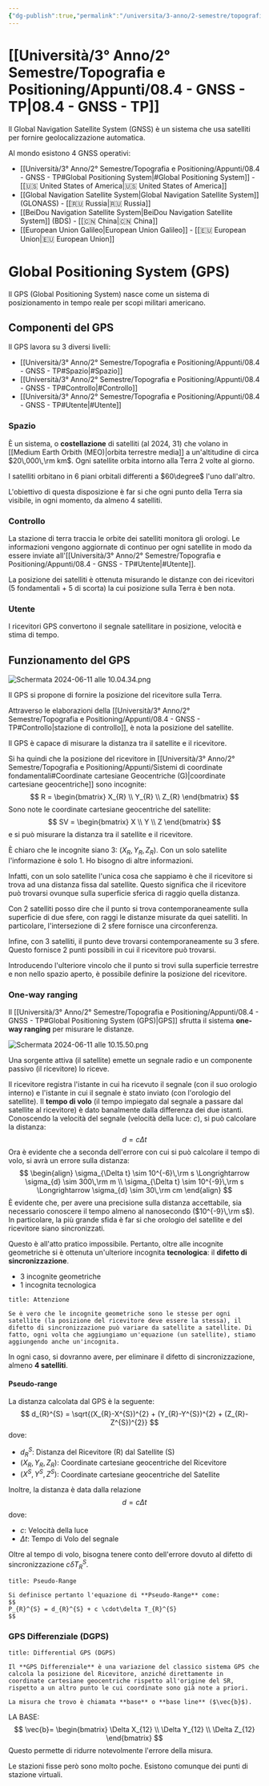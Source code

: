 ```yaml
---
{"dg-publish":true,"permalink":"/universita/3-anno/2-semestre/topografia-e-positioning/appunti/08-4-gnss-tp/","tags":["UNI"]}
---
```


# [[Università/3° Anno/2° Semestre/Topografia e Positioning/Appunti/08.4 - GNSS - TP\|08.4 - GNSS - TP]]

Il Global Navigation Satellite System (GNSS) è un sistema che usa satelliti per fornire geolocalizzazione automatica.

Al mondo esistono 4 GNSS operativi:
- [[Università/3° Anno/2° Semestre/Topografia e Positioning/Appunti/08.4 - GNSS - TP#Global Positioning System\|#Global Positioning System]] - [[🇺🇸 United States of America\|🇺🇸 United States of America]] 
- [[Global Navigation Satellite System\|Global Navigation Satellite System]] (GLONASS) - [[🇷🇺 Russia\|🇷🇺 Russia]]
- [[BeiDou Navigation Satellite System\|BeiDou Navigation Satellite System]] (BDS) - [[🇨🇳 China\|🇨🇳 China]]
- [[European Union Galileo\|European Union Galileo]] - [[🇪🇺 European Union\|🇪🇺 European Union]]

# Global Positioning System (GPS)

Il GPS (Global Positioning System) nasce come un sistema di posizionamento in tempo reale per scopi militari americano.

## Componenti del GPS

Il GPS lavora su 3 diversi livelli:
- [[Università/3° Anno/2° Semestre/Topografia e Positioning/Appunti/08.4 - GNSS - TP#Spazio\|#Spazio]]
- [[Università/3° Anno/2° Semestre/Topografia e Positioning/Appunti/08.4 - GNSS - TP#Controllo\|#Controllo]]
- [[Università/3° Anno/2° Semestre/Topografia e Positioning/Appunti/08.4 - GNSS - TP#Utente\|#Utente]]
### Spazio

È un sistema, o **costellazione** di satelliti (al 2024, 31) che volano in [[Medium Earth Orbith (MEO)\|orbita terrestre media]] a un'altitudine di circa $20\,000\,\rm km$. Ogni satellite orbita intorno alla Terra 2 volte al giorno.

I satelliti orbitano in 6 piani orbitali differenti a $60\degree$ l'uno dall'altro.

L'obiettivo di questa disposizione è far si che ogni punto della Terra sia visibile, in ogni momento, da almeno 4 satelliti.

### Controllo

La stazione di terra traccia le orbite dei satelliti monitora gli orologi. Le informazioni vengono aggiornate di continuo per ogni satellite in modo da essere inviate all'[[Università/3° Anno/2° Semestre/Topografia e Positioning/Appunti/08.4 - GNSS - TP#Utente\|#Utente]].

La posizione dei satelliti è ottenuta misurando le distanze con dei ricevitori (5 fondamentali + 5 di scorta) la cui posizione sulla Terra è ben nota.

### Utente

I ricevitori GPS convertono il segnale satellitare in posizione, velocità e stima di tempo.

## Funzionamento del GPS

![Schermata 2024-06-11 alle 10.04.34.png](/img/user/Schermata%202024-06-11%20alle%2010.04.34.png)

Il GPS si propone di fornire la posizione del ricevitore sulla Terra.

Attraverso le elaborazioni della [[Università/3° Anno/2° Semestre/Topografia e Positioning/Appunti/08.4 - GNSS - TP#Controllo\|stazione di controllo]], è nota la posizione del satellite.

Il GPS è capace di misurare la distanza tra il satellite e il ricevitore.

Si ha quindi che la posizione del ricevitore in [[Università/3° Anno/2° Semestre/Topografia e Positioning/Appunti/Sistemi di coordinate fondamentali#Coordinate cartesiane Geocentriche (G)\|coordinate cartesiane geocentriche]] sono incognite:
$$
R =
\begin{bmatrix}
X_{R} \\
Y_{R} \\
Z_{R}
\end{bmatrix}
$$
Sono note le coordinate cartesiane geocentriche del satellite:
$$
SV = 
\begin{bmatrix}
X \\
Y \\
Z
\end{bmatrix}
$$
e si può misurare la distanza tra il satellite e il ricevitore.

È chiaro che le incognite siano 3: $(X_{R}, Y_{R}, Z_{R})$. Con un solo satellite l'informazione è solo 1. Ho bisogno di altre informazioni.

Infatti, con un solo satellite l'unica cosa che sappiamo è che il ricevitore si trova ad una distanza fissa dal satellite. Questo significa che il ricevitore può trovarsi ovunque sulla superficie sferica di raggio quella distanza.

Con 2 satelliti posso dire che il punto si trova contemporaneamente sulla superficie di due sfere, con raggi le distanze misurate da quei satelliti. In particolare, l'intersezione di 2 sfere fornisce una circonferenza.

Infine, con 3 satelliti, il punto deve trovarsi contemporaneamente su 3 sfere. Questo fornisce 2 punti possibili in cui il ricevitore può trovarsi.

Introducendo l'ulteriore vincolo che il punto si trovi sulla superficie terrestre e non nello spazio aperto, è possibile definire la posizione del ricevitore.

### One-way ranging

Il [[Università/3° Anno/2° Semestre/Topografia e Positioning/Appunti/08.4 - GNSS - TP#Global Positioning System (GPS)\|GPS]] sfrutta il sistema **one-way ranging** per misurare le distanze.

![Schermata 2024-06-11 alle 10.15.50.png](/img/user/Schermata%202024-06-11%20alle%2010.15.50.png)

Una sorgente attiva (il satellite) emette un segnale radio e un componente passivo (il ricevitore) lo riceve.

Il ricevitore registra l'istante in cui ha ricevuto il segnale (con il suo orologio interno) e l'istante in cui il segnale è stato inviato (con l'orologio del satellite). Il **tempo di volo** (il tempo impiegato dal segnale a passare dal satellite al ricevitore) è dato banalmente dalla differenza dei due istanti. Conoscendo la velocità del segnale (velocità della luce: $c$), si può calcolare la distanza:
$$
d = c \Delta t
$$
Ora è evidente che a seconda dell'errore con cui si può calcolare il tempo di volo, si avrà un errore sulla distanza:
$$
\begin{align}
\sigma_{\Delta t} \sim 10^{-6}\,\rm s \Longrightarrow \sigma_{d} \sim 300\,\rm m \\
\sigma_{\Delta t} \sim 10^{-9}\,\rm s \Longrightarrow \sigma_{d} \sim 30\,\rm cm
\end{align}
$$
È evidente che, per avere una precisione sulla distanza accettabile, sia necessario conoscere il tempo almeno al nanosecondo ($10^{-9}\,\rm s$). In particolare, la più grande sfida è far si che orologio del satellite e del ricevitore siano sincronizzati.

Questo è all'atto pratico impossibile. Pertanto, oltre alle incognite geometriche si è ottenuta un'ulteriore incognita **tecnologica**: il **difetto di sincronizzazione**.
- 3 incognite geometriche
- 1 incognita tecnologica

```ad-attention
title: Attenzione

Se è vero che le incognite geometriche sono le stesse per ogni satellite (la posizione del ricevitore deve essere la stessa), il difetto di sincronizzazione può variare da satellite a satellite. Di fatto, ogni volta che aggiungiamo un'equazione (un satellite), stiamo aggiungendo anche un'incognita.

```

In ogni caso, si dovranno avere, per eliminare il difetto di sincronizzazione, almeno **4 satelliti**.

#### Pseudo-range

La distanza calcolata dal GPS è la seguente:
$$
d_{R}^{S} = \sqrt{(X_{R}-X^{S})^{2} + (Y_{R}-Y^{S})^{2} + (Z_{R}-Z^{S})^{2}}
$$
dove:
- $d_{R}^{S}:$ Distanza del Ricevitore (R) dal Satellite (S)
- $(X_{R}, Y_{R}, Z_{R}):$ Coordinate cartesiane geocentriche del Ricevitore
- $(X^{S}, Y^{S}, Z^{S}):$ Coordinate cartesiane geocentriche del Satellite

Inoltre, la distanza è data dalla relazione
$$
d = c\Delta t
$$
dove:
- $c:$ Velocità della luce
- $\Delta t:$ Tempo di Volo del segnale

Oltre al tempo di volo, bisogna tenere conto dell'errore dovuto al difetto di sincronizzazione $c\delta T_{R}^{S}$.

```ad-Teo
title: Pseudo-Range

Si definisce pertanto l'equazione di **Pseudo-Range** come:
$$
P_{R}^{S} = d_{R}^{S} + c \cdot\delta T_{R}^{S}
$$

```

### GPS Differenziale (DGPS)

```ad-Definizione
title: Differential GPS (DGPS)

Il **GPS Differenziale** è una variazione del classico sistema GPS che calcola la posizione del Ricevitore, anziché direttamente in coordinate cartesiane geocentriche rispetto all'origine del SR, rispetto a un altro punto le cui coordinate sono già note a priori.

La misura che trovo è chiamata **base** o **base line** ($\vec{b}$).

```

LA BASE:
$$
\vec{b}=
\begin{bmatrix}
\Delta X_{12} \\
\Delta Y_{12} \\
\Delta Z_{12} 
\end{bmatrix}
$$
Questo permette di ridurre notevolmente l'errore della misura.

Le stazioni fisse però sono molto poche. Esistono comunque dei punti di stazione virtuali.

